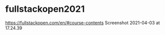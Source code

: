 # fullstackopen2021
https://fullstackopen.com/en/#course-contents
Screenshot 2021-04-03 at 17.24.39
